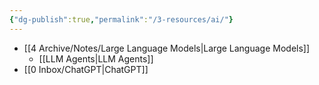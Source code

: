 ```yaml
---
{"dg-publish":true,"permalink":"/3-resources/ai/"}
---
```



- [[4 Archive/Notes/Large Language Models\|Large Language Models]]
	- [[LLM Agents\|LLM Agents]]
- [[0 Inbox/ChatGPT\|ChatGPT]]